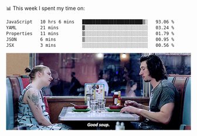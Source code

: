 📊 This week I spent my time on:
<!--START_SECTION:waka-->
```text
JavaScript   10 hrs 6 mins   ███████████████████████▒░   93.06 % 
YAML         21 mins         ▓░░░░░░░░░░░░░░░░░░░░░░░░   03.24 % 
Properties   11 mins         ▒░░░░░░░░░░░░░░░░░░░░░░░░   01.79 % 
JSON         6 mins          ▒░░░░░░░░░░░░░░░░░░░░░░░░   00.95 % 
JSX          3 mins          ░░░░░░░░░░░░░░░░░░░░░░░░░   00.56 % 
```
<!--END_SECTION:waka-->


![](goodSoup.gif)
